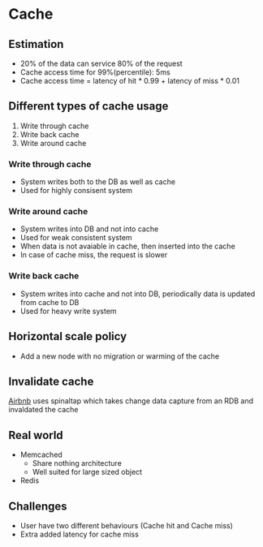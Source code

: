 # Cache

## Estimation
* 20% of the data can service 80% of the request
* Cache access time for 99%(percentile): 5ms
* Cache access time = latency of hit * 0.99 + latency of miss * 0.01

## Different types of cache usage
1. Write through cache
2. Write back cache
3. Write around cache

### Write through cache
* System writes both to the DB as well as cache
* Used for highly consisent system

### Write around cache
* System writes into DB and not into cache
* Used for weak consistent system
* When data is not avaiable in cache, then inserted into the cache
* In case of cache miss, the request is slower

### Write back cache
* System writes into cache and not into DB, periodically data is updated from cache to DB
* Used for heavy write system

## Horizontal scale policy
* Add a new node with no migration or warming of the cache

## Invalidate cache
[Airbnb](https://recaptech.substack.com/p/recap-himeji-a-scalable-centralized) uses spinaltap which takes change data capture from an RDB and invaldated the cache


## Real world
* Memcached
  * Share nothing architecture
  * Well suited for large sized object
* Redis

## Challenges
* User have two different behaviours (Cache hit and Cache miss)
* Extra added latency for cache miss
